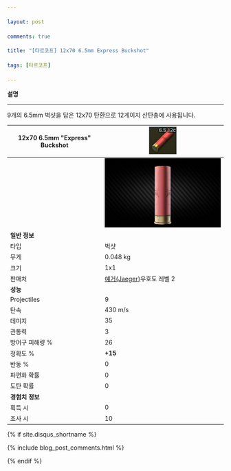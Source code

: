 ```yaml
---

layout: post

comments: true

title: "[타르코프] 12x70 6.5mm Express Buckshot"

tags: [타르코프]

---
```


**설명**  
_ _ _  
9개의 6.5mm 벅샷을 담은 12x70 탄환으로 12게이지 산탄총에 사용됩니다.


|12x70 6.5mm "Express" Buckshot|![12x70 6.5mm "Express" Buckshot](/assets/image/tarkov/bullet/127065ExpressBuckshotIcon.png)|
|--|--|
||![12/70 6.5mm "Express" Buckshot](/assets/image/tarkov/bullet/12x70BUCKSHOTIMAGE.png)|
|**일반 정보**|
|타입|벅샷|
|무게|0.048 kg|
|크기|1x1|
|판매처|[예거(Jaeger)](https://)우호도 레벨 2|
|**성능**|
|Projectiles|9|
|탄속|430 m/s|
|데미지|35|
|관통력|3|
|방어구 피해량 %|26|
|정확도 %|**+15**|
|반동 %|0|
|파편화 확률|0|
|도탄 확률|0|
|**경험치 정보**|
|획득 시|0|
|조사 시|10|


{% if site.disqus_shortname %}

<div class="comments">

  {% include blog_post_comments.html %}

</div>

{% endif %}



<div id="disqus_thread"></div>